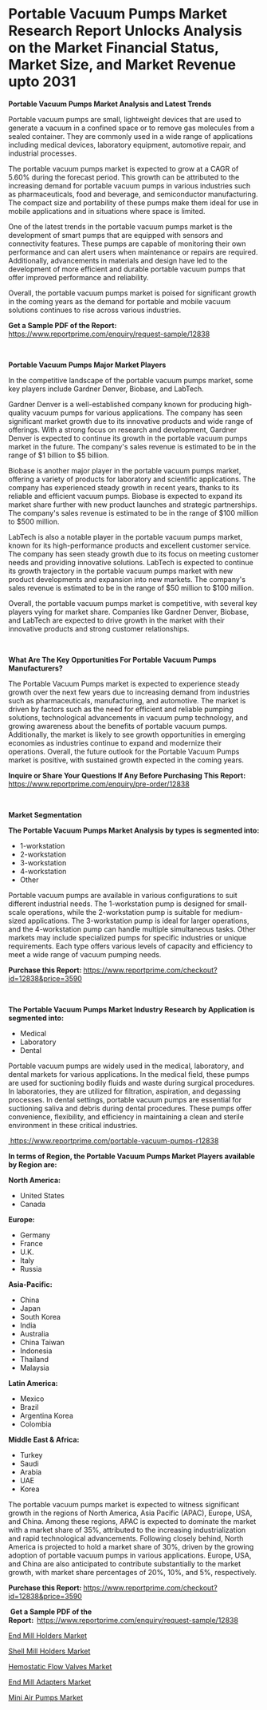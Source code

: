 <p><h1>Portable Vacuum Pumps Market Research Report Unlocks Analysis on the Market Financial Status, Market Size, and Market Revenue upto 2031</h1></p><p><strong>Portable Vacuum Pumps Market Analysis and Latest Trends</strong></p>
<p><p>Portable vacuum pumps are small, lightweight devices that are used to generate a vacuum in a confined space or to remove gas molecules from a sealed container. They are commonly used in a wide range of applications including medical devices, laboratory equipment, automotive repair, and industrial processes.</p><p>The portable vacuum pumps market is expected to grow at a CAGR of 5.60% during the forecast period. This growth can be attributed to the increasing demand for portable vacuum pumps in various industries such as pharmaceuticals, food and beverage, and semiconductor manufacturing. The compact size and portability of these pumps make them ideal for use in mobile applications and in situations where space is limited.</p><p>One of the latest trends in the portable vacuum pumps market is the development of smart pumps that are equipped with sensors and connectivity features. These pumps are capable of monitoring their own performance and can alert users when maintenance or repairs are required. Additionally, advancements in materials and design have led to the development of more efficient and durable portable vacuum pumps that offer improved performance and reliability.</p><p>Overall, the portable vacuum pumps market is poised for significant growth in the coming years as the demand for portable and mobile vacuum solutions continues to rise across various industries.</p></p>
<p><strong>Get a Sample PDF of the Report:&nbsp;</strong> <a href="https://www.reportprime.com/enquiry/request-sample/12838">https://www.reportprime.com/enquiry/request-sample/12838</a></p>
<p>&nbsp;</p>
<p><strong>Portable Vacuum Pumps Major Market Players</strong></p>
<p><p>In the competitive landscape of the portable vacuum pumps market, some key players include Gardner Denver, Biobase, and LabTech. </p><p>Gardner Denver is a well-established company known for producing high-quality vacuum pumps for various applications. The company has seen significant market growth due to its innovative products and wide range of offerings. With a strong focus on research and development, Gardner Denver is expected to continue its growth in the portable vacuum pumps market in the future. The company's sales revenue is estimated to be in the range of $1 billion to $5 billion.</p><p>Biobase is another major player in the portable vacuum pumps market, offering a variety of products for laboratory and scientific applications. The company has experienced steady growth in recent years, thanks to its reliable and efficient vacuum pumps. Biobase is expected to expand its market share further with new product launches and strategic partnerships. The company's sales revenue is estimated to be in the range of $100 million to $500 million.</p><p>LabTech is also a notable player in the portable vacuum pumps market, known for its high-performance products and excellent customer service. The company has seen steady growth due to its focus on meeting customer needs and providing innovative solutions. LabTech is expected to continue its growth trajectory in the portable vacuum pumps market with new product developments and expansion into new markets. The company's sales revenue is estimated to be in the range of $50 million to $100 million.</p><p>Overall, the portable vacuum pumps market is competitive, with several key players vying for market share. Companies like Gardner Denver, Biobase, and LabTech are expected to drive growth in the market with their innovative products and strong customer relationships.</p></p>
<p>&nbsp;</p>
<p><strong>What Are The Key Opportunities For Portable Vacuum Pumps Manufacturers?</strong></p>
<p><p>The Portable Vacuum Pumps market is expected to experience steady growth over the next few years due to increasing demand from industries such as pharmaceuticals, manufacturing, and automotive. The market is driven by factors such as the need for efficient and reliable pumping solutions, technological advancements in vacuum pump technology, and growing awareness about the benefits of portable vacuum pumps. Additionally, the market is likely to see growth opportunities in emerging economies as industries continue to expand and modernize their operations. Overall, the future outlook for the Portable Vacuum Pumps market is positive, with sustained growth expected in the coming years.</p></p>
<p><strong>Inquire or Share Your Questions If Any Before Purchasing This Report:</strong> <a href="https://www.reportprime.com/enquiry/pre-order/12838">https://www.reportprime.com/enquiry/pre-order/12838</a></p>
<p>&nbsp;</p>
<p><strong>Market Segmentation</strong></p>
<p><strong>The Portable Vacuum Pumps Market Analysis by types is segmented into:</strong></p>
<p><ul><li>1-workstation</li><li>2-workstation</li><li>3-workstation</li><li>4-workstation</li><li>Other</li></ul></p>
<p><p>Portable vacuum pumps are available in various configurations to suit different industrial needs. The 1-workstation pump is designed for small-scale operations, while the 2-workstation pump is suitable for medium-sized applications. The 3-workstation pump is ideal for larger operations, and the 4-workstation pump can handle multiple simultaneous tasks. Other markets may include specialized pumps for specific industries or unique requirements. Each type offers various levels of capacity and efficiency to meet a wide range of vacuum pumping needs.</p></p>
<p><strong>Purchase this Report:&nbsp;</strong><a href="https://www.reportprime.com/checkout?id=12838&price=3590">https://www.reportprime.com/checkout?id=12838&price=3590</a></p>
<p>&nbsp;</p>
<p><strong>The Portable Vacuum Pumps Market Industry Research by Application is segmented into:</strong></p>
<p><ul><li>Medical</li><li>Laboratory</li><li>Dental</li></ul></p>
<p><p>Portable vacuum pumps are widely used in the medical, laboratory, and dental markets for various applications. In the medical field, these pumps are used for suctioning bodily fluids and waste during surgical procedures. In laboratories, they are utilized for filtration, aspiration, and degassing processes. In dental settings, portable vacuum pumps are essential for suctioning saliva and debris during dental procedures. These pumps offer convenience, flexibility, and efficiency in maintaining a clean and sterile environment in these critical industries.</p></p>
<p><a href="https://www.reportprime.com/portable-vacuum-pumps-r12838">&nbsp;https://www.reportprime.com/portable-vacuum-pumps-r12838</a></p>
<p><strong>In terms of Region, the Portable Vacuum Pumps Market Players available by Region are:</strong></p>
<p>
    <p> <strong> North America: </strong>
        <ul>
            <li>United States</li>
            <li>Canada</li>
        </ul>
        </p> 
    <p> <strong> Europe: </strong>
        <ul>
            <li>Germany</li>
            <li>France</li>
            <li>U.K.</li>
            <li>Italy</li>
            <li>Russia</li>
        </ul>
        </p> 
    <p> <strong> Asia-Pacific: </strong>
        <ul>
            <li>China</li>
            <li>Japan</li>
            <li>South Korea</li>
            <li>India</li>
            <li>Australia</li>
            <li>China Taiwan</li>
            <li>Indonesia</li>
            <li>Thailand</li>
            <li>Malaysia</li>
        </ul>
        </p> 
    <p> <strong> Latin America: </strong>
        <ul>
            <li>Mexico</li>
            <li>Brazil</li>
            <li>Argentina Korea</li>
            <li>Colombia</li>
        </ul>
        </p> 
    <p> <strong> Middle East & Africa: </strong>
        <ul>
            <li>Turkey</li>
            <li>Saudi</li>
            <li>Arabia</li>
            <li>UAE</li>
            <li>Korea</li>
        </ul>
    </p>
    </p>
<p><p>The portable vacuum pumps market is expected to witness significant growth in the regions of North America, Asia Pacific (APAC), Europe, USA, and China. Among these regions, APAC is expected to dominate the market with a market share of 35%, attributed to the increasing industrialization and rapid technological advancements. Following closely behind, North America is projected to hold a market share of 30%, driven by the growing adoption of portable vacuum pumps in various applications. Europe, USA, and China are also anticipated to contribute substantially to the market growth, with market share percentages of 20%, 10%, and 5%, respectively.</p></p>
<p><strong>Purchase this Report: </strong><a href="https://www.reportprime.com/checkout?id=12838&price=3590">https://www.reportprime.com/checkout?id=12838&price=3590</a></p>
<p>&nbsp;<strong>Get a Sample PDF of the Report:&nbsp;&nbsp;</strong><a href="https://www.reportprime.com/enquiry/request-sample/12838">https://www.reportprime.com/enquiry/request-sample/12838</a></p>
<p><strong></strong></p>
<p><p><a href="https://github.com/widyafarer/Market-Research-Report-List-1/blob/main/end-mill-holders-market.md">End Mill Holders Market</a></p><p><a href="https://github.com/GroverBarry/Market-Research-Report-List-7/blob/main/shell-mill-holders-market.md">Shell Mill Holders Market</a></p><p><a href="https://www.linkedin.com/pulse/strategic-insights-global-hemostatic-flow-valves-market-trends-zbwwf?trackingId=NQ0%2F9h%2FNRgumhKfrxQIDgA%3D%3D">Hemostatic Flow Valves Market</a></p><p><a href="https://github.com/lylyparadise/Market-Research-Report-List-5/blob/main/end-mill-adapters-market.md">End Mill Adapters Market</a></p><p><a href="https://github.com/sydneyHaley871/Market-Research-Report-List-1/blob/main/mini-air-pumps-market.md">Mini Air Pumps Market</a></p></p>